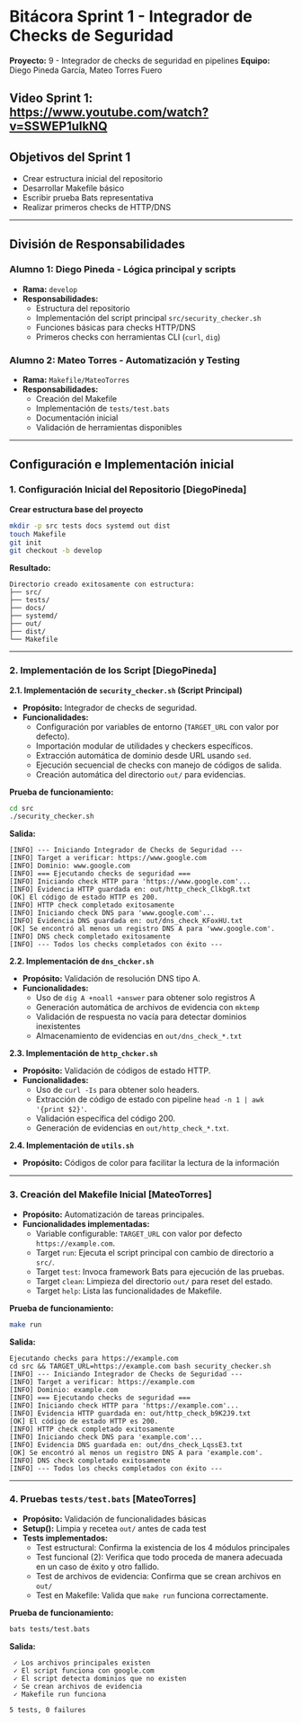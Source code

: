 # Bitácora Sprint 1 - Integrador de Checks de Seguridad
**Proyecto:** 9 - Integrador de checks de seguridad en pipelines
**Equipo:** Diego Pineda García, Mateo Torres Fuero

**Video Sprint 1:** https://www.youtube.com/watch?v=SSWEP1uIkNQ
---

## Objetivos del Sprint 1
- Crear estructura inicial del repositorio
- Desarrollar Makefile básico
- Escribir prueba Bats representativa
- Realizar primeros checks de HTTP/DNS

---

## División de Responsabilidades

### Alumno 1: Diego Pineda - Lógica principal y scripts
- **Rama:** `develop`
- **Responsabilidades:** 
  - Estructura del repositorio
  - Implementación del script principal `src/security_checker.sh`
  - Funciones básicas para checks HTTP/DNS
  - Primeros checks con herramientas CLI (`curl`, `dig`)

### Alumno 2: Mateo Torres - Automatización y Testing
- **Rama:** `Makefile/MateoTorres` 
- **Responsabilidades:**
  - Creación del Makefile
  - Implementación de `tests/test.bats`
  - Documentación inicial
  - Validación de herramientas disponibles

---

## Configuración e Implementación inicial

### 1. Configuración Inicial del Repositorio [DiegoPineda]

**Crear estructura base del proyecto** 
```bash
mkdir -p src tests docs systemd out dist
touch Makefile
git init
git checkout -b develop
```

**Resultado:**
```
Directorio creado exitosamente con estructura:
├── src/
├── tests/
├── docs/
├── systemd/
├── out/
├── dist/
└── Makefile
```

---

### 2. Implementación de los Script [DiegoPineda]

**2.1. Implementación de `security_checker.sh` (Script Principal)**
- **Propósito:** Integrador de checks de seguridad.
- **Funcionalidades:**
  - Configuración por variables de entorno (`TARGET_URL` con valor por defecto).
  - Importación modular de utilidades y checkers específicos.
  - Extracción automática de dominio desde URL usando `sed`.
  - Ejecución secuencial de checks con manejo de códigos de salida.
  - Creación automática del directorio `out/` para evidencias.

**Prueba de funcionamiento:**
```bash
cd src
./security_checker.sh
```

**Salida:**
```
[INFO] --- Iniciando Integrador de Checks de Seguridad ---
[INFO] Target a verificar: https://www.google.com
[INFO] Dominio: www.google.com
[INFO] === Ejecutando checks de seguridad ===
[INFO] Iniciando check HTTP para 'https://www.google.com'...
[INFO] Evidencia HTTP guardada en: out/http_check_ClkbgR.txt
[OK] El código de estado HTTP es 200.
[INFO] HTTP check completado exitosamente
[INFO] Iniciando check DNS para 'www.google.com'...
[INFO] Evidencia DNS guardada en: out/dns_check_KFoxHU.txt
[OK] Se encontró al menos un registro DNS A para 'www.google.com'.
[INFO] DNS check completado exitosamente
[INFO] --- Todos los checks completados con éxito ---
```

**2.2. Implementación de `dns_chcker.sh`**
- **Propósito:** Validación de resolución DNS tipo A.
- **Funcionalidades:**
  - Uso de `dig A +noall +answer` para obtener solo registros A
  - Generación automática de archivos de evidencia con `mktemp`
  - Validación de respuesta no vacía para detectar dominios inexistentes
  - Almacenamiento de evidencias en `out/dns_check_*.txt`

**2.3. Implementación de `http_chcker.sh`**
- **Propósito:** Validación de códigos de estado HTTP.
- **Funcionalidades:**
  - Uso de `curl -Is` para obtener solo headers.
  - Extracción de código de estado con pipeline `head -n 1 | awk '{print $2}'`.
  - Validación específica del código 200.
  - Generación de evidencias en `out/http_check_*.txt`.

**2.4. Implementación de `utils.sh`**
- **Propósito:** Códigos de color para facilitar la lectura de la información

---

### 3. Creación del Makefile Inicial [MateoTorres]
- **Propósito:** Automatización de tareas principales.
- **Funcionalidades implementadas:**
  - Variable configurable: `TARGET_URL` con valor por defecto `https://example.com`.
  - Target `run`: Ejecuta el script principal con cambio de directorio a `src/`.
  - Target `test`: Invoca framework Bats para ejecución de las pruebas.
  - Target `clean`: Limpieza del directorio `out/` para reset del estado.
  - Target `help`: Lista las funcionalidades de Makefile.


**Prueba de funcionamiento:**
```bash
make run
```

**Salida:**
```
Ejecutando checks para https://example.com
cd src && TARGET_URL=https://example.com bash security_checker.sh
[INFO] --- Iniciando Integrador de Checks de Seguridad ---
[INFO] Target a verificar: https://example.com
[INFO] Dominio: example.com
[INFO] === Ejecutando checks de seguridad ===
[INFO] Iniciando check HTTP para 'https://example.com'...
[INFO] Evidencia HTTP guardada en: out/http_check_b9K2J9.txt
[OK] El código de estado HTTP es 200.
[INFO] HTTP check completado exitosamente
[INFO] Iniciando check DNS para 'example.com'...
[INFO] Evidencia DNS guardada en: out/dns_check_LqssE3.txt
[OK] Se encontró al menos un registro DNS A para 'example.com'.
[INFO] DNS check completado exitosamente
[INFO] --- Todos los checks completados con éxito ---
```

---

### 4. Pruebas `tests/test.bats` [MateoTorres]

- **Propósito:** Validación de funcionalidades básicas
- **Setup():** Limpia y recetea `out/` antes de cada test
- **Tests implementados:**
  - Test estructural: Confirma la existencia de los 4 módulos principales
  - Test funcional (2): Verifica que todo proceda de manera adecuada en un caso de éxito y otro fallido.
  - Test de archivos de evidencia: Confirma que se crean archivos en `out/`
  - Test en Makefile: Valida que `make run` funciona correctamente.

**Prueba de funcionamiento:**
```bash
bats tests/test.bats
```

**Salida:**
```
 ✓ Los archivos principales existen
 ✓ El script funciona con google.com
 ✓ El script detecta dominios que no existen
 ✓ Se crean archivos de evidencia
 ✓ Makefile run funciona

5 tests, 0 failures
```
